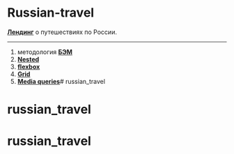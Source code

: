 # Russian-travel

[**Лендинг**]() о путешествиях по России.

---

1. методология [**БЭМ**](https://ru.bem.info/methodology/quick-start/)
2. [**Nested**](https://ru.bem.info/methodology/filestructure/#nested)
3. [**flexbox**](https://doka.guide/css/flexbox-guide/)
4. [**Grid**](https://doka.guide/css/grid-guide/)
5. [**Media queries**](https://doka.guide/css/media/)# russian_travel
# russian_travel
# russian_travel
